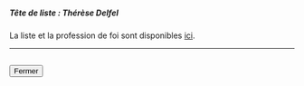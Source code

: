 ##### Tête de liste : Thérèse Delfel

La liste et la profession de foi sont disponibles [ici](https://programme-candidats.interieur.gouv.fr/elections/1/listes/17).

<hr>
<h2><button class="btn btn-default btn-sm" onclick="decclose()">Fermer</button></h2>
